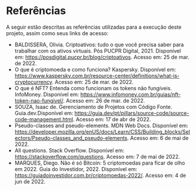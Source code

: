 # Referências

A seguir estão descritas as referências utilizadas para a execução deste projeto, assim como seus links de acesso:

-	BALDISSERA, Olivia. Criptoativos: tudo o que você precisa saber para trabalhar com os ativos virtuais. Pós PUCPR Digital, 2021. Disponível em: <https://posdigital.pucpr.br/blog/criptoativos>. Acesso em: 25 de mar. de 2022.
-	O que é criptomoeda e como funciona? Kaspersky. Disponível em: <https://www.kaspersky.com.br/resource-center/definitions/what-is-cryptocurrency>. Acesso em: 25 de mar. de 2022. 
-	O que é NFT? Entenda como funcionam os tokens não fungíveis. InfoMoney. Disponível em: <https://www.infomoney.com.br/guias/nft-token-nao-fungivel/>. Acesso em: 26 de mar. de 2022. 
-	SOUZA, Isaac de. Gerenciamento de Projetos com Código Fonte. Guia.dev.Disponível em: <https://guia.dev/pt/pillars/source-code/source-code-management.html>. Acesso em: 17 de abr de 2022. 
-	Pseudo-classes and pseudo-elements. MDN Web Docs. Disponível em: <https://developer.mozilla.org/enUS/docs/Learn/CSS/Building_blocks/Selectors/Pseudo-classes_and_pseudo-elements>. Acesso em: 6 de mai de 2022.
-	All questions. Stack Overflow. Disponível em: <https://stackoverflow.com/questions>. Acesso em: 7 de mai de 2022.
-	MARQUES, Diego. Não é só Bitcoin: 5 criptomoedas para ficar de olho em 2022. Guia do Investidor, 2022. Disponível em: <https://guiadoinvestidor.com.br/criptomoedas-2022/>. Acesso em: 4 de jun de 2022. 

